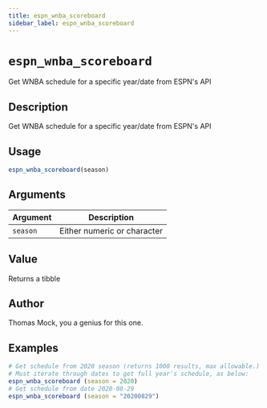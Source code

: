 ```yaml
---
title: espn_wnba_scoreboard
sidebar_label: espn_wnba_scoreboard
---
```

# `espn_wnba_scoreboard`

Get WNBA schedule for a specific year/date from ESPN's API


## Description

Get WNBA schedule for a specific year/date from ESPN's API


## Usage

```r
espn_wnba_scoreboard(season)
```


## Arguments

Argument      |Description
------------- |----------------
`season`     |     Either numeric or character


## Value

Returns a tibble


## Author

Thomas Mock, you a genius for this one.


## Examples

```r
# Get schedule from 2020 season (returns 1000 results, max allowable.)
# Must iterate through dates to get full year's schedule, as below:
espn_wnba_scoreboard (season = 2020)
# Get schedule from date 2020-08-29
espn_wnba_scoreboard (season = "20200829")
```
